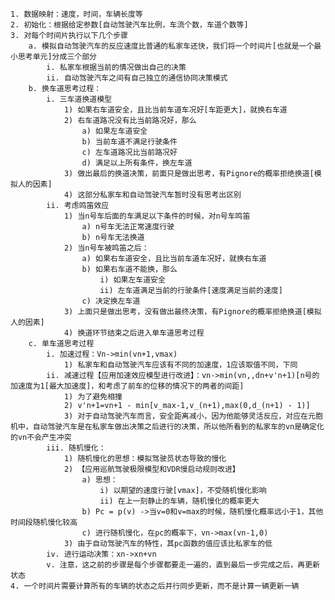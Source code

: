 	1. 数据映射：速度，时间，车辆长度等
	2. 初始化：根据给定参数[自动驾驶汽车比例，车流个数，车道个数等]
	3. 对每个时间片执行以下几个步骤
		a. 模拟自动驾驶汽车的反应速度比普通的私家车还快，我们将一个时间片[也就是一个最小思考单元]分成三个部分
			i. 私家车根据当前的情况做出自己的决策
			ii. 自动驾驶汽车之间有自己独立的通信协同决策模式
		b. 换车道思考过程：
			i. 三车道换道模型
				1) 如果右车道安全，且比当前车道车况好[车距更大]，就换右车道
				2) 右车道路况没有比当前路况好，那么
					a) 如果左车道安全
					b) 当前车道不满足行驶条件
					c) 左车道路况比当前路况好
					d) 满足以上所有条件，换左车道
				3) 做出最后的换道决策，前面只是做出思考，有Pignore的概率拒绝换道[模拟人的因素]
				4) 这部分私家车和自动驾驶汽车暂时没有思考出区别
			ii. 考虑鸣笛效应
				1) 当n号车后面的车满足以下条件的时候，对n号车鸣笛
					a) n号车无法正常速度行驶
					b) n号车无法换道
				2) 当n号车被鸣笛之后：
					a) 如果右车道安全，且比当前车道车况好，就换右车道
					b) 如果右车道不能换，那么
						i) 如果左车道安全
						ii) 左车道满足当前的行驶条件[速度满足当前的速度]
					c) 决定换左车道
				3) 上面只是做出思考，没有做出最终决策，有Pignore的概率拒绝换道[模拟人的因素]
				4) 换道环节结束之后进入单车道思考过程
		c. 单车道思考过程
			i. 加速过程：Vn->min(vn+1,vmax)
				1) 私家车和自动驾驶汽车应该有不同的加速度，1应该取值不同，下同
			ii. 减速过程【应用加速效应模型进行改进】：vn->min(vn,,dn+v'n+1)[n号的加速度为1[最大加速度]，和考虑了前车的位移的情况下的两者的间距]
				1) 为了避免相撞
				2) v'n+1=vn+1 - min[v_max-1,v_(n+1),max(0,d_(n+1) - 1)]
				3) 对于自动驾驶汽车而言，安全距离减小，因为他能够灵活反应，对应在元胞机中，自动驾驶汽车是在私家车做出决策之后进行的决策，所以他所看到的私家车的vn是确定化的vn不会产生冲突
			iii. 随机慢化：
				1) 随机慢化的思想：模拟驾驶员状态导致的慢化
				2) 【应用巡航驾驶极限模型和VDR慢启动规则改进】
					a) 思想：
						i) 以期望的速度行驶[vmax]，不受随机慢化影响
						ii) 在上一刻静止的车辆，随机慢化的概率更大
					b) Pc = p(v) ->当v=0和v=max的时候，随机慢化概率远小于1，其他时间段随机慢化较高
					c) 进行随机慢化，在pc的概率下，vn->max(vn-1,0)
				3) 由于自动驾驶汽车的特性，其pc函数的值应该比私家车的低
			iv. 进行运动决策：xn->xn+vn
			v. 注意，这之前的步骤是每个步骤都要走一遍的，直到最后一步完成之后，再更新状态
	4. 一个时间片需要计算所有的车辆的状态之后并行同步更新，而不是计算一辆更新一辆
	
				
				
